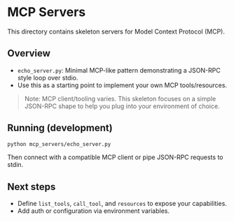 # MCP Servers

This directory contains skeleton servers for Model Context Protocol (MCP).

## Overview
- `echo_server.py`: Minimal MCP-like pattern demonstrating a JSON-RPC style loop over stdio.
- Use this as a starting point to implement your own MCP tools/resources.

> Note: MCP client/tooling varies. This skeleton focuses on a simple JSON-RPC shape to help you plug into your environment of choice.

## Running (development)
```bash
python mcp_servers/echo_server.py
```
Then connect with a compatible MCP client or pipe JSON-RPC requests to stdin.

## Next steps
- Define `list_tools`, `call_tool`, and `resources` to expose your capabilities.
- Add auth or configuration via environment variables.
